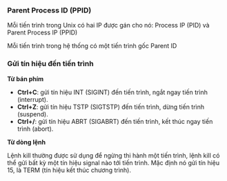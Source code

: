 ### Parent Process ID (PPID)

Mỗi tiến trình trong Unix có hai IP được gán cho nó: Process IP (PID) và Parent Process IP (PPID)

Mỗi tiến trình trong hệ thống có một tiến trình gốc Parent ID

### Gửi tín hiệu đến tiến trình

**Từ bán phím**

- **Ctrl+C**: gửi tín hiệu INT (SIGINT) đến tiến trình, ngắt ngay tiến trình (interrupt).
- **Ctrl+Z**: gửi tín hiệu TSTP (SIGTSTP) đến tiến trình, dừng tiến trình (suspend).
- **Ctrl+/**: gửi tín hiệu ABRT (SIGABRT) đến tiến trình, kết thúc ngay tiến trình (abort).

**Từ dòng lệnh**

Lệnh kill thường được sử dụng để ngừng thi hành một tiến trình, lệnh kill có thể gửi bất kỳ một tín hiệu signal nào tới tiến trình. Mặc định nó gửi tín hiệu 15, là TERM (tín hiệu kết thúc chương trình).

